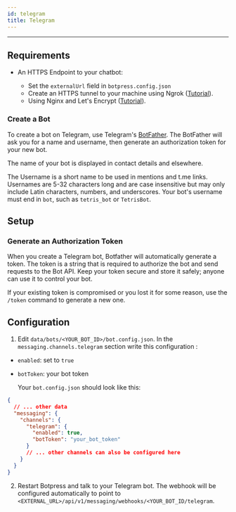 ```yaml
---
id: telegram
title: Telegram
---
```


--------------------

## Requirements

- An HTTPS Endpoint to your chatbot:

  - Set the `externalUrl` field in `botpress.config.json`
  - Create an HTTPS tunnel to your machine using Ngrok ([Tutorial](https://api.slack.com/tutorials/tunneling-with-ngrok)).
  - Using Nginx and Let's Encrypt ([Tutorial](https://www.digitalocean.com/community/tutorials/how-to-secure-nginx-with-let-s-encrypt-on-ubuntu-16-04)).

### Create a Bot

To create a bot on Telegram, use Telegram's [BotFather](https://t.me/botfather). The BotFather will ask you for a name and username, then generate an authorization token for your new bot.

The name of your bot is displayed in contact details and elsewhere.

The Username is a short name to be used in mentions and t.me links. Usernames are 5-32 characters long and are case insensitive but may only include Latin characters, numbers, and underscores. Your bot's username must end in `bot`, such as `tetris_bot` or `TetrisBot`.

## Setup

### Generate an Authorization Token

When you create a Telegram bot, Botfather will automatically generate a token. The token is a string that is required to authorize the bot and send requests to the Bot API. Keep your token secure and store it safely; anyone can use it to control your bot.

If your existing token is compromised or you lost it for some reason, use the `/token` command to generate a new one.

## Configuration

1. Edit `data/bots/<YOUR_BOT_ID>/bot.config.json`. In the `messaging.channels.telegram` section write this configuration :

- `enabled`: set to `true`
- `botToken`: your bot token

  Your `bot.config.json` should look like this:

```json
{
  // ... other data
  "messaging": {
    "channels": {
      "telegram": {
        "enabled": true,
        "botToken": "your_bot_token"
      }
      // ... other channels can also be configured here
    }
  }
}
```

2. Restart Botpress and talk to your Telegram bot. The webhook will be configured automatically to point to `<EXTERNAL_URL>/api/v1/messaging/webhooks/<YOUR_BOT_ID/telegram`.
